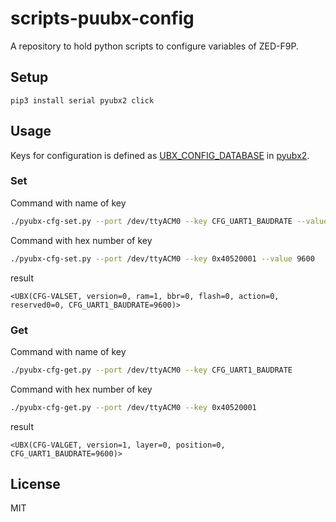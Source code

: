 # scripts-puubx-config

A repository to hold python scripts to configure variables of ZED-F9P.

## Setup

```
pip3 install serial pyubx2 click
```

## Usage

Keys for configuration is defined as [UBX_CONFIG_DATABASE](https://github.com/semuconsulting/pyubx2/blob/b55d97c5c4f7f0d4547b24074efd4caead090e60/src/pyubx2/ubxtypes_configdb.py#L69) in [pyubx2](https://github.com/semuconsulting/pyubx2).

### Set

Command with name of key
```sh
./pyubx-cfg-set.py --port /dev/ttyACM0 --key CFG_UART1_BAUDRATE --value 9600
```

Command with hex number of key
```sh
./pyubx-cfg-set.py --port /dev/ttyACM0 --key 0x40520001 --value 9600
```

result
```
<UBX(CFG-VALSET, version=0, ram=1, bbr=0, flash=0, action=0, reserved0=0, CFG_UART1_BAUDRATE=9600)>
```

### Get

Command with name of key
```sh
./pyubx-cfg-get.py --port /dev/ttyACM0 --key CFG_UART1_BAUDRATE
```

Command with hex number of key
```sh
./pyubx-cfg-get.py --port /dev/ttyACM0 --key 0x40520001
```

result
```
<UBX(CFG-VALGET, version=1, layer=0, position=0, CFG_UART1_BAUDRATE=9600)>
```

## License

MIT
